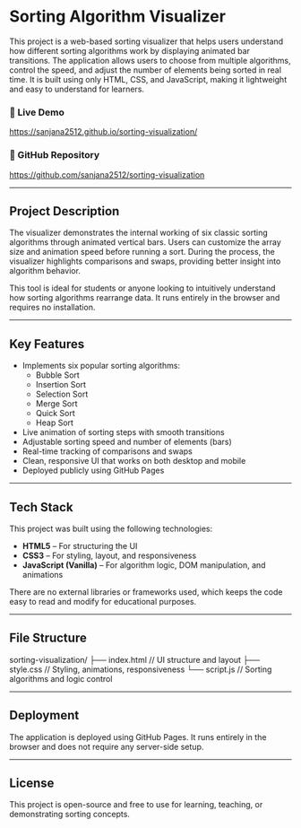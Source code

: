 # Sorting Algorithm Visualizer

This project is a web-based sorting visualizer that helps users understand how different sorting algorithms work by displaying animated bar transitions. The application allows users to choose from multiple algorithms, control the speed, and adjust the number of elements being sorted in real time. It is built using only HTML, CSS, and JavaScript, making it lightweight and easy to understand for learners.

### 🔗 Live Demo  
https://sanjana2512.github.io/sorting-visualization/

### 📁 GitHub Repository  
https://github.com/sanjana2512/sorting-visualization

---

## Project Description

The visualizer demonstrates the internal working of six classic sorting algorithms through animated vertical bars. Users can customize the array size and animation speed before running a sort. During the process, the visualizer highlights comparisons and swaps, providing better insight into algorithm behavior.

This tool is ideal for students or anyone looking to intuitively understand how sorting algorithms rearrange data. It runs entirely in the browser and requires no installation.

---

## Key Features

- Implements six popular sorting algorithms:
  - Bubble Sort
  - Insertion Sort
  - Selection Sort
  - Merge Sort
  - Quick Sort
  - Heap Sort
- Live animation of sorting steps with smooth transitions
- Adjustable sorting speed and number of elements (bars)
- Real-time tracking of comparisons and swaps
- Clean, responsive UI that works on both desktop and mobile
- Deployed publicly using GitHub Pages

---

## Tech Stack

This project was built using the following technologies:

- **HTML5** – For structuring the UI  
- **CSS3** – For styling, layout, and responsiveness  
- **JavaScript (Vanilla)** – For algorithm logic, DOM manipulation, and animations

There are no external libraries or frameworks used, which keeps the code easy to read and modify for educational purposes.

---

## File Structure
sorting-visualization/
├── index.html // UI structure and layout
├── style.css // Styling, animations, responsiveness
└── script.js // Sorting algorithms and logic control


---

## Deployment

The application is deployed using GitHub Pages. It runs entirely in the browser and does not require any server-side setup.

---

## License

This project is open-source and free to use for learning, teaching, or demonstrating sorting concepts.

